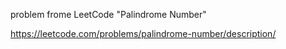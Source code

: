 problem frome LeetCode  "Palindrome Number"

https://leetcode.com/problems/palindrome-number/description/
